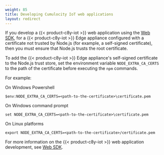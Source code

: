 ```yaml
---
weight: 85
title: Developing Cumulocity IoT web applications
layout: redirect
---
```


If you develop a {{< product-c8y-iot >}} web application using the [Web SDK](/web/overview/), for a {{< product-c8y-iot >}} Edge appliance configured with a certificate not trusted by Node.js (for example, a self-signed certificate), then you must ensure that Node.js trusts the root certificate.

To add the {{< product-c8y-iot >}} Edge appliance's self-signed certificate to the Node.js trust store, set the environment variable `NODE_EXTRA_CA_CERTS` to the path of the certificate before executing the `npm` commands.

For example:

On Windows Powershell

```shell
$env:NODE_EXTRA_CA_CERTS=<path-to-the-certificate>\certificate.pem
```

On Windows command prompt

```shell
set NODE_EXTRA_CA_CERTS=<path-to-the-certificate>\certificate.pem
```

On Linux platforms

```shell
export NODE_EXTRA_CA_CERTS=<path-to-the-certificate>/certificate.pem
```

 For more information on the {{< product-c8y-iot >}} web application development, see [Web SDK](/web/overview/).
